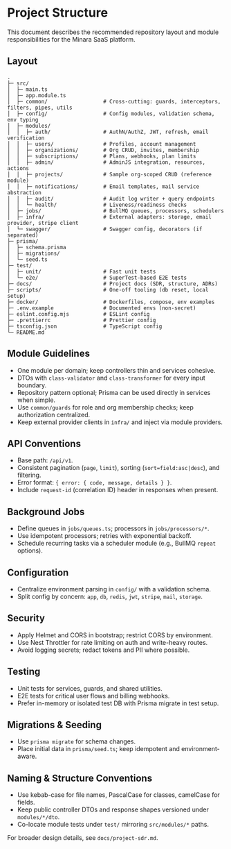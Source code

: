 # Project Structure

This document describes the recommended repository layout and module responsibilities for the Minara SaaS platform.

## Layout

```text
.
├─ src/
│  ├─ main.ts
│  ├─ app.module.ts
│  ├─ common/                  # Cross-cutting: guards, interceptors, filters, pipes, utils
│  ├─ config/                  # Config modules, validation schema, env typing
│  ├─ modules/
│  │  ├─ auth/                 # AuthN/AuthZ, JWT, refresh, email verification
│  │  ├─ users/                # Profiles, account management
│  │  ├─ organizations/        # Org CRUD, invites, membership
│  │  ├─ subscriptions/        # Plans, webhooks, plan limits
│  │  ├─ admin/                # AdminJS integration, resources, actions
│  │  ├─ projects/             # Sample org-scoped CRUD (reference module)
│  │  ├─ notifications/        # Email templates, mail service abstraction
│  │  ├─ audit/                # Audit log writer + query endpoints
│  │  └─ health/               # Liveness/readiness checks
│  ├─ jobs/                    # BullMQ queues, processors, schedulers
│  ├─ infra/                   # External adapters: storage, email provider, stripe client
│  └─ swagger/                 # Swagger config, decorators (if separated)
├─ prisma/
│  ├─ schema.prisma
│  ├─ migrations/
│  └─ seed.ts
├─ test/
│  ├─ unit/                    # Fast unit tests
│  └─ e2e/                     # SuperTest-based E2E tests
├─ docs/                       # Project docs (SDR, structure, ADRs)
├─ scripts/                    # One-off tooling (db reset, local setup)
├─ docker/                     # Dockerfiles, compose, env examples
├─ .env.example                # Documented envs (non-secret)
├─ eslint.config.mjs           # ESLint config
├─ .prettierrc                 # Prettier config
├─ tsconfig.json               # TypeScript config
└─ README.md
```

## Module Guidelines

- One module per domain; keep controllers thin and services cohesive.
- DTOs with `class-validator` and `class-transformer` for every input boundary.
- Repository pattern optional; Prisma can be used directly in services when simple.
- Use `common/guards` for role and org membership checks; keep authorization centralized.
- Keep external provider clients in `infra/` and inject via module providers.

## API Conventions

- Base path: `/api/v1`.
- Consistent pagination (`page`, `limit`), sorting (`sort=field:asc|desc`), and filtering.
- Error format: `{ error: { code, message, details } }`.
- Include `request-id` (correlation ID) header in responses when present.

## Background Jobs

- Define queues in `jobs/queues.ts`; processors in `jobs/processors/*`.
- Use idempotent processors; retries with exponential backoff.
- Schedule recurring tasks via a scheduler module (e.g., BullMQ `repeat` options).

## Configuration

- Centralize environment parsing in `config/` with a validation schema.
- Split config by concern: `app`, `db`, `redis`, `jwt`, `stripe`, `mail`, `storage`.

## Security

- Apply Helmet and CORS in bootstrap; restrict CORS by environment.
- Use Nest Throttler for rate limiting on auth and write-heavy routes.
- Avoid logging secrets; redact tokens and PII where possible.

## Testing

- Unit tests for services, guards, and shared utilities.
- E2E tests for critical user flows and billing webhooks.
- Prefer in-memory or isolated test DB with Prisma migrate in test setup.

## Migrations & Seeding

- Use `prisma migrate` for schema changes.
- Place initial data in `prisma/seed.ts`; keep idempotent and environment-aware.

## Naming & Structure Conventions

- Use kebab-case for file names, PascalCase for classes, camelCase for fields.
- Keep public controller DTOs and response shapes versioned under `modules/*/dto`.
- Co-locate module tests under `test/` mirroring `src/modules/*` paths.

For broader design details, see `docs/project-sdr.md`.
